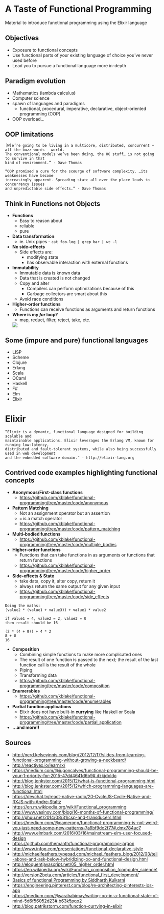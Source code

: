 # A Taste of Functional Programming
Material to introduce functional programming using the Elixir language

## Objectives
* Exposure to functional concepts
* Use functional parts of your existing language of choice you’ve never used before
* Lead you to pursue a functional language more in-depth

## Paradigm evolution
* Mathematics (lambda calculus)
* Computer science
* spawn of languages and paradigms
  * functional, procedural, imperative, declarative, object-oriented programming (OOP)
* OOP overload...

## OOP limitations
```
[W]e’re going to be living in a multicore, distributed, concurrent — all the buzz words — world. 
The conventional models we’ve been doing, the OO stuff… is not going to survive in that 
kind of environment.” - Dave Thomas
```
```
“OOP promised a cure for the scourge of software complexity. …its weaknesses have become 
increasingly apparent. Spreading state all over the place leads to concurrency issues 
and unpredictable side effects.” - Dave Thomas
```
## Think in Functions not Objects
* **Functions**
  * Easy to reason about
  * reliable
  * pure
* **Data transformation**
  * ie. Unix pipes - `cat foo.log | grep bar | wc -l`
* **No side-effects**
  * Side effects are:
    * modifying state
    * has observable interaction with external functions
* **Immutability**
  * Immutable data is known data
  * Data that is created is not changed
  * Copy and alter
    * Compilers can perform optimizations because of this
    * Garbage collectors are smart about this
  * Avoid race conditions
* **Higher-order functions**
  * Functions can receive functions as arguments and return functions
* **Where is my *for* loop?**
  * map, reduct, filter, reject, take, etc.
  <img src="https://pbs.twimg.com/media/Cfxot-NUYAAZM3c.jpg" />

## Some (impure and pure) functional languages
* LISP
* Scheme
* Clojure
* Erlang
* Scala
* OCaml
* Haskell
* F#
* Elm
* Elixir
 
# Elixir
```
“Elixir is a dynamic, functional language designed for building scalable and 
maintainable applications. Elixir leverages the Erlang VM, known for running low-latency, 
distributed and fault-tolerant systems, while also being successfully used in web development 
and the embedded software domain.” - http://elixir-lang.org
```

## Contrived code examples highlighting functional concepts
* **Anonymous/First-class functions**
  * https://github.com/kblake/functional-programming/tree/master/code/anonymous
* **Pattern Matching**
  * Not an assignment operator but an assertion
  * `=` is a match operator
  * https://github.com/kblake/functional-programming/tree/master/code/pattern_matching
* **Multi-bodied functions**
  * https://github.com/kblake/functional-programming/tree/master/code/multiple_bodies
* **Higher-order functions**
  * Functions that can take functions in as arguments or functions that return functions
  * https://github.com/kblake/functional-programming/tree/master/code/higher_order
* **Side-effects & State**
  * take data, copy it, alter copy, return it
  * always return the same output for any given input
  * https://github.com/kblake/functional-programming/tree/master/code/side_effects
```
Doing the maths:
(value2 * (value1 + value3)) + value1 * value2

if value1 = 4, value2 = 2, value3 = 0
then result should be 16

(2 * (4 + 0)) + 4 * 2
8 + 8
16
```

* **Composition**
  * Combining simple functions to make more complicated ones
  * The result of one function is passed to the next; the result of the last function call is the result of the whole
  * Piping
  * Transforming data
  * https://github.com/kblake/functional-programming/tree/master/code/composition
* **Enumerables**
  * https://github.com/kblake/functional-programming/tree/master/code/enumerables
* **Partial function applications**
  * Elixir does not have built-in **currying** like Haskell or Scala
  * https://github.com/kblake/functional-programming/tree/master/code/partial_application
* **...and more!!**

## Sources
* http://nerd.kelseyinnis.com/blog/2012/12/17/slides-from-learning-functional-programming-without-growing-a-neckbeard/
* http://reactivex.io/learnrx/
* https://medium.com/@jugoncalves/functional-programming-should-be-your-1-priority-for-2015-47dd4641d6b9#.dzkjdoldo
* http://blog.jenkster.com/2015/12/what-is-functional-programming.html
* http://blog.jenkster.com/2015/12/which-programming-languages-are-functional.html
* https://devchat.tv/react-native-radio/20-CycleJS-Cycle-Native-and-RXJS-with-Andre-Staltz
* https://en.m.wikipedia.org/wiki/Functional_programming
* http://www.vasinov.com/blog/16-months-of-functional-programming/
* http://phuu.net/2014/08/31/csp-and-transducers.html
* https://medium.com/@cameronp/functional-programming-is-not-weird-you-just-need-some-new-patterns-7a9bf9dc2f77#.dmx784uc7
* http://www.elmbark.com/2016/03/16/mainstream-elm-user-focused-design
* https://github.com/hemanth/functional-programming-jargon
* http://www.infoq.com/presentations/functional-declarative-style
* http://michaelfeathers.typepad.com/michael_feathers_blog/2012/03/tell-above-and-ask-below-hybridizing-oo-and-functional-design.html
* http://eloquentjavascript.net/05_higher_order.html
* https://en.wikipedia.org/wiki/Function_composition_(computer_science)
* http://version2beta.com/articles/functional_first_development/
* [Basics of functional Programming by Siddharth Kulkarni](https://youtu.be/iSs3LdUZziU)
* https://engineering.pinterest.com/blog/re-architecting-pinterests-ios-app
* https://medium.com/@sarahabimay/writing-oo-in-a-functional-state-of-mind-5d6f56052d23#.b63k5pqo2
* http://blog.patrikstorm.com/function-currying-in-elixir